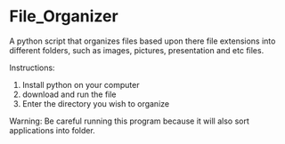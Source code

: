 # File_Organizer
A python script that organizes files based upon there file extensions into different folders, such as images, pictures, presentation and etc files.

Instructions:
1. Install python on your computer
2. download and run the file 
3. Enter the directory you wish to organize

Warning: Be careful running this program because it will also sort applications into folder.

